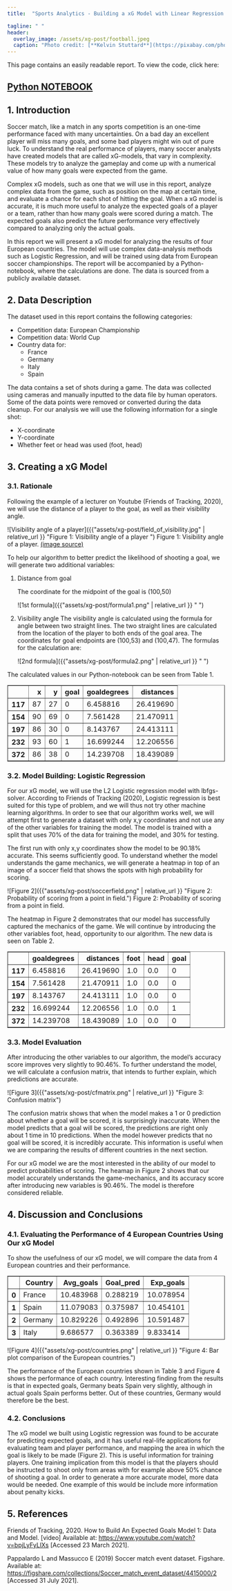 ```yaml
---
title:  "Sports Analytics - Building a xG Model with Linear Regression (Python, Sklearn, Seaborn)"

tagline: " "
header:
  overlay_image: /assets/xg-post/football.jpeg
  caption: "Photo credit: [**Kelvin Stuttard**](https://pixabay.com/photos/football-soccer-ball-goal-game-2518982/)"
---
```


This page contains an easily readable report. To view the code, click here:  
## [Python NOTEBOOK](https://ain237.github.io/portfolio-website/xG_model_notebook/ " ")


## 1. Introduction

Soccer match, like a match in any sports competition is an one-time performance faced with many uncertainties. On a bad day an excellent player will miss many goals, and some bad players might win out of pure luck. To understand the real performance of players, many soccer analysts have created models that are called xG-models, that vary in complexity. These models try to analyze the gameplay and come up with a numerical value of how many goals were expected from the game.

Complex xG models, such as one that we will use in this report, analyze complex data from the game, such as position on the map at certain time, and evaluate a chance for each shot of hitting the goal. When a xG model is accurate, it is much more useful to analyze the expected goals of a player or a team, rather than how many goals were scored during a match. The expected goals also predict the future performance very effectively compared to analyzing only the actual goals.

In this report we will present a xG model for analyzing the results of four European countries. The model will use complex data-analysis methods such as Logistic Regression, and will be trained using data from European soccer championships. The report will be accompanied by a Python-notebook, where the calculations are done. The data is sourced from a publicly available dataset.


## 2. Data Description
The dataset used in this report contains the following categories:  
* Competition data: European Championship
* Competition data: World Cup
* Country data for:
    * France
    * Germany
    * Italy
    * Spain

The data contains a set of shots during a game. The data was collected using cameras and manually inputted to the data file by human operators. Some of the data points were removed or converted during the data cleanup. For our analysis we will use the following information for a single shot:  
* X-coordinate
* Y-coordinate
* Whether feet or head was used (foot, head)

## 3. Creating a xG Model
### 3.1. Rationale

Following the example of a lecturer on Youtube (Friends of Tracking, 2020), we will use the distance of a player to the goal, as well as their visibility angle.

![Visibility angle of a player]({{"assets/xg-post/field_of_visibility.jpg" | relative_url }} "Figure 1: Visibility angle of a player ")
Figure 1: Visibility angle of a player. [(image source)](https://photostockeditor.com/image/football-soccer-player-making-goal-soccer-34841 "(image source)")

To help our algorithm to better predict the likelihood of shooting a goal, we will generate two additional variables:

1. Distance from goal

    The coordinate for the midpoint of the goal is (100,50)

    ![1st formula]({{"assets/xg-post/formula1.png" | relative_url }} " ")


2. Visibility angle
    The visibility angle is calculated using the formula for angle between two straight lines. The two straight lines are calculated from the location of the player to both ends of the goal area. The coordinates for goal endpoints are (100,53) and (100,47). The formulas for the calculation are:
 
    ![2nd formula]({{"assets/xg-post/formula2.png" | relative_url }} " ")


The calculated values in our Python-notebook can be seen from Table 1.

<div>
<style scoped>
    .dataframe tbody tr th:only-of-type {
        vertical-align: middle;
    }

    .dataframe tbody tr th {
        vertical-align: top;
    }

    .dataframe thead th {
        text-align: right;
    }
</style>
<table border="1" class="dataframe">
  <thead>
    <tr style="text-align: right;">
      <th></th>
      <th>x</th>
      <th>y</th>
      <th>goal</th>
      <th>goaldegrees</th>
      <th>distances</th>
    </tr>
  </thead>
  <tbody>
    <tr>
      <th>117</th>
      <td>87</td>
      <td>27</td>
      <td>0</td>
      <td>6.458816</td>
      <td>26.419690</td>
    </tr>
    <tr>
      <th>154</th>
      <td>90</td>
      <td>69</td>
      <td>0</td>
      <td>7.561428</td>
      <td>21.470911</td>
    </tr>
    <tr>
      <th>197</th>
      <td>86</td>
      <td>30</td>
      <td>0</td>
      <td>8.143767</td>
      <td>24.413111</td>
    </tr>
    <tr>
      <th>232</th>
      <td>93</td>
      <td>60</td>
      <td>1</td>
      <td>16.699244</td>
      <td>12.206556</td>
    </tr>
    <tr>
      <th>372</th>
      <td>86</td>
      <td>38</td>
      <td>0</td>
      <td>14.239708</td>
      <td>18.439089</td>
    </tr>
  </tbody>
</table>
</div>


### 3.2. Model Building: Logistic Regression

For our xG model, we will use the L2 Logistic regression model with lbfgs-solver. According to Friends of Tracking (2020), Logistic regression is best suited for this type of problem, and we will thus not try other machine learning algorithms.
In order to see that our algorithm works well, we will attempt first to generate a dataset with only x,y coordinates and not use any of the other variables for training the model. The model is trained with a split that uses 70% of the data for training the model, and 30% for testing.

The first run with only x,y coordinates show the model to be 90.18% accurate. This seems sufficiently good. To understand whether the model understands the game mechanics, we will generate a heatmap in top of an image of a soccer field that shows the spots with high probability for scoring.

![Figure 2]({{"assets/xg-post/soccerfield.png" | relative_url }} "Figure 2: Probability of scoring from a point in field.")
Figure 2: Probability of scoring from a point in field.


The heatmap in Figure 2 demonstrates that our model has successfully captured the mechanics of the game. We will continue by introducing the other variables foot, head, opportunity to our algorithm. The new data is seen on Table 2.


<div>
<style scoped>
    .dataframe tbody tr th:only-of-type {
        vertical-align: middle;
    }

    .dataframe tbody tr th {
        vertical-align: top;
    }

    .dataframe thead th {
        text-align: right;
    }
</style>
<table border="1" class="dataframe">
  <thead>
    <tr style="text-align: right;">
      <th></th>
      <th>goaldegrees</th>
      <th>distances</th>
      <th>foot</th>
      <th>head</th>
      <th>goal</th>
    </tr>
  </thead>
  <tbody>
    <tr>
      <th>117</th>
      <td>6.458816</td>
      <td>26.419690</td>
      <td>1.0</td>
      <td>0.0</td>
      <td>0</td>
    </tr>
    <tr>
      <th>154</th>
      <td>7.561428</td>
      <td>21.470911</td>
      <td>1.0</td>
      <td>0.0</td>
      <td>0</td>
    </tr>
    <tr>
      <th>197</th>
      <td>8.143767</td>
      <td>24.413111</td>
      <td>1.0</td>
      <td>0.0</td>
      <td>0</td>
    </tr>
    <tr>
      <th>232</th>
      <td>16.699244</td>
      <td>12.206556</td>
      <td>1.0</td>
      <td>0.0</td>
      <td>1</td>
    </tr>
    <tr>
      <th>372</th>
      <td>14.239708</td>
      <td>18.439089</td>
      <td>1.0</td>
      <td>0.0</td>
      <td>0</td>
    </tr>
  </tbody>
</table>
</div>


### 3.3. Model Evaluation

After introducing the other variables to our algorithm, the model’s accuracy score improves very slightly to 90.46%. To further understand the model, we will calculate a confusion matrix, that intends to further explain, which predictions are accurate.


![Figure 3]({{"assets/xg-post/cfmatrix.png" | relative_url }}  "Figure 3: Confusion matrix")

The confusion matrix shows that when the model makes a 1 or 0 prediction about whether a goal will be scored, it is surprisingly inaccurate. When the model predicts that a goal will be scored, the predictions are right only about 1 time in 10 predictions. When the model however predicts that no goal will be scored, it is incredibly accurate. This information is useful when we are comparing the results of different countries in the next section.

For our xG model we are the most interested in the ability of our model to predict probabilities of scoring. The heamap in Figure 2 shows that our model accurately understands the game-mechanics, and its accuracy score after introducing new variables is 90.46%. The model is therefore considered reliable. 

## 4. Discussion and Conclusions
### 4.1. Evaluating the Performance of 4 European Countries Using Our xG Model

To show the usefulness of our xG model, we will compare the data from 4 European countries and their performance.

<div>
<style scoped>
    .dataframe tbody tr th:only-of-type {
        vertical-align: middle;
    }

    .dataframe tbody tr th {
        vertical-align: top;
    }

    .dataframe thead th {
        text-align: right;
    }
</style>
<table border="1" class="dataframe">
  <thead>
    <tr style="text-align: right;">
      <th></th>
      <th>Country</th>
      <th>Avg_goals</th>
      <th>Goal_pred</th>
      <th>Exp_goals</th>
    </tr>
  </thead>
  <tbody>
    <tr>
      <th>0</th>
      <td>France</td>
      <td>10.483968</td>
      <td>0.288219</td>
      <td>10.078954</td>
    </tr>
    <tr>
      <th>1</th>
      <td>Spain</td>
      <td>11.079083</td>
      <td>0.375987</td>
      <td>10.454101</td>
    </tr>
    <tr>
      <th>2</th>
      <td>Germany</td>
      <td>10.829226</td>
      <td>0.492896</td>
      <td>10.591487</td>
    </tr>
    <tr>
      <th>3</th>
      <td>Italy</td>
      <td>9.686577</td>
      <td>0.363389</td>
      <td>9.833414</td>
    </tr>
  </tbody>
</table>
</div>


![Figure 4]({{"assets/xg-post/countries.png" | relative_url }} "Figure 4: Bar plot comparison of the European countries.")

The performance of the European countries shown in Table 3 and Figure 4 shows the performance of each country. Interesting finding from the results is that in expected goals, Germany beats Spain very slightly, although in actual goals Spain performs better. Out of these countries, Germany would therefore be the best.


### 4.2. Conclusions

The xG model we built using Logistic regression was found to be accurate for predicting expected goals, and it has useful real-life applications for evaluating team and player performance, and mapping the area in which the goal is likely to be made (Figure 2). This is useful information for training players. One training implication from this model is that the players should be instructed to shoot only from areas with for example above 50% chance of shooting a goal. In order to generate a more accurate model, more data would be needed. One example of this would be include more information about penalty kicks.


## 5. References

Friends of Tracking, 2020. How to Build An Expected Goals Model 1: Data and Model. [video] Available at: https://www.youtube.com/watch?v=bpjLyFyLlXs [Accessed 23 March 2021].

Pappalardo L and Massucco E (2019) Soccer match event dataset. Figshare. Available at: https://figshare.com/collections/Soccer_match_event_dataset/4415000/2 [Accessed 31 July 2021].







